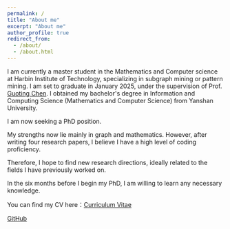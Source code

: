 ```yaml
---
permalink: /
title: "About me"
excerpt: "About me"
author_profile: true
redirect_from: 
  - /about/
  - /about.html
---
```


I am currently a master student in the Mathematics and Computer science at Harbin Institute of Technology, specializing in subgraph mining or pattern mining. I am set to graduate in January 2025, under the supervision of Prof. [Guoting Chen](https://www.gbu.edu.cn/detail/article/617?lang=en). I obtained my bachelor's degree in Information and Computing Science (Mathematics and Computer Science) from Yanshan University.


I am now seeking a PhD position. 

My strengths now lie mainly in graph and mathematics. However, after writing four research papers, I believe I have a high level of coding proficiency. 

Therefore, I hope to find new research directions, ideally related to the fields I have previously worked on. 

In the six months before I begin my PhD, I am willing to learn any necessary knowledge.

You can find my CV here：[Curriculum Vitae](https://github.com/Zhaoming686/ZhaomingCHEN.github.io/blob/master/files/ZhaomingChen_CV.pdf)

[GitHub](https://github.com/Zhaoming686)



